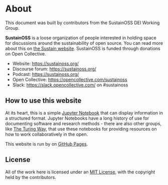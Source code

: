 # About

This document was built by contributors from the SustainOSS DEI Working Group.

**SustainOSS** is a loose organization of people interested in holding space for discussions around the sustainability of open source. You can read more about this on [the Sustain website](https://sustainoss.org/). SustainOSS is funded through donations on Open Collective.

- Website: https://sustainoss.org/
- Discourse forum: https://sustainoss.org/
- Podcast: https://sustainoss.org/
- Open Collective: https://opencollective.com/sustainoss
- Slack: https://slack.opencollective.com/ on #sustainoss

## How to use this website

At its heart, this is a simple [Jupyter Notebook](https://jupyterbook.org/en/stable/) that can display information in a structured format. Jupyter Notebooks have a long history of use for documenting software and research methods - there are also other groups, like [The Turing Way](https://the-turing-way.netlify.app/index.html), that use these notebooks for providing resources on how to work collaboratively in the open.

This website is run by  on [GitHub Pages](https://pages.github.com/).

## License

All of the work here is licensed under an [MIT License](./LICENSE), with the copyright held by the contributors.
